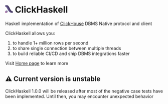# <img width="24px" height="24px" src="https://raw.githubusercontent.com/KovalevDima/ClickHaskell/master/assets/logo.svg"> ClickHaskell

Haskell implementation of [ClickHouse](https://clickhouse.com/) DBMS Native protocol and client

ClickHaskell allows you:

1. to handle 1+ million rows per second
2. to share single connection between multiple threads
3. to build reliable CI/CD and ship DBMS integrations faster

Visit [Home page](https://clickhaskell.dev/) to learn more

## ⚠️ Current version is unstable
ClickHaskell 1.0.0 will be released after most of the negative case tests have been implemented. Until then, you may encounter unexpected behavior
